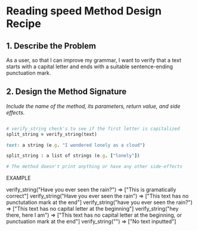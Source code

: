 # Reading speed Method Design Recipe

## 1. Describe the Problem

As a user, so that I can improve my grammar,
I want to verify that a text starts with a capital letter and ends with a suitable sentence-ending 
punctuation mark.

## 2. Design the Method Signature

_Include the name of the method, its parameters, return value, and side effects._

```ruby

# verify_string check's to see if the first letter is capitalized
split_string = verify_string(text)

text: a string (e.g. "I wondered lonely as a cloud")

split_string : a list of strings (e.g. ["lonely"])

# The method doesn't print anything or have any other side-effects
```

EXAMPLE

verify_string("Have you ever seen the rain?") => ["This is gramatically correct"]
verify_string("Have you ever seen the rain") => ["This text has no punctutation mark at the end"]
verify_string("have you ever seen the rain?") => ["This text has no capital letter at the beginning"]
verify_string("hey there, here I am") => ["This text has no capital letter at the beginning, or punctuation mark at the end"]
verify_string("") => ["No text inputted"]
